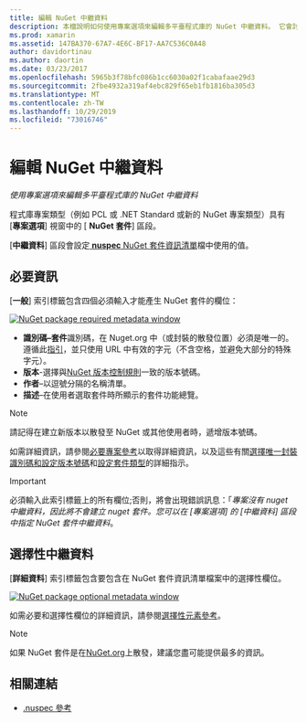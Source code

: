 ```yaml
---
title: 編輯 NuGet 中繼資料
description: 本檔說明如何使用專案選項來編輯多平臺程式庫的 NuGet 中繼資料。 它會討論必要和選擇性的中繼資料。
ms.prod: xamarin
ms.assetid: 147BA370-67A7-4E6C-BF17-AA7C536C0A48
author: davidortinau
ms.author: daortin
ms.date: 03/23/2017
ms.openlocfilehash: 5965b3f78bfc086b1cc6030a02f1cabafaae29d3
ms.sourcegitcommit: 2fbe4932a319af4ebc829f65eb1fb1816ba305d3
ms.translationtype: MT
ms.contentlocale: zh-TW
ms.lasthandoff: 10/29/2019
ms.locfileid: "73016746"
---
```

# <a name="editing-nuget-metadata"></a>編輯 NuGet 中繼資料

_使用專案選項來編輯多平臺程式庫的 NuGet 中繼資料_

程式庫專案類型（例如 PCL 或 .NET Standard 或新的 NuGet 專案類型）具有 [**專案選項**] 視窗中的 [ **NuGet 套件**] 區段。

[**中繼資料**] 區段會設定[ **nuspec** NuGet 套件資訊清單](https://docs.microsoft.com/nuget/create-packages/creating-a-package#the-role-and-structure-of-the-nuspec-file)檔中使用的值。

## <a name="required-information"></a>必要資訊

[**一般**] 索引標籤包含四個必須輸入才能產生 NuGet 套件的欄位：

[![](metadata-images/metadata-general-sml.png "NuGet package required metadata window")](metadata-images/metadata-general.png#lightbox)

- **識別碼–套件**識別碼，在 Nuget.org 中（或封裝的散發位置）必須是唯一的。 遵循此[指引](https://docs.microsoft.com/nuget/create-packages/creating-a-package#choosing-a-unique-package-identifier-and-setting-the-version-number)，並只使用 URL 中有效的字元（不含空格，並避免大部分的特殊字元）。
- **版本**-選擇與[NuGet 版本控制規則](https://docs.microsoft.com/nuget/create-packages/dependency-versions)一致的版本號碼。
- **作者**–以逗號分隔的名稱清單。
- **描述**–在使用者選取套件時所顯示的套件功能總覽。

> [!NOTE]
> 請記得在建立新版本以散發至 NuGet 或其他使用者時，遞增版本號碼。

如需詳細資訊，請參閱[必要專案參考](https://docs.microsoft.com/nuget/schema/nuspec#required-metadata-elements)以取得詳細資訊，以及這些有關[選擇唯一封裝識別碼和設定版本號碼](https://docs.microsoft.com/nuget/create-packages/creating-a-package#choosing-a-unique-package-identifier-and-setting-the-version-number)和[設定套件類型](https://docs.microsoft.com/nuget/create-packages/creating-a-package#setting-a-package-type)的詳細指示。

> [!IMPORTANT]
> 必須輸入此索引標籤上的所有欄位;否則，將會出現錯誤訊息：「_專案沒有 nuget 中繼資料，因此將不會建立 nuget 套件。您可以在 [專案選項] 的 [中繼資料] 區段中指定 NuGet 套件中繼資料_。

## <a name="optional-metadata"></a>選擇性中繼資料

[**詳細資料**] 索引標籤包含要包含在 NuGet 套件資訊清單檔案中的選擇性欄位。

[![](metadata-images/metadata-detail-sml.png "NuGet package optional metadata window")](metadata-images/metadata-detail.png#lightbox)

如需必要和選擇性欄位的詳細資訊，請參閱[選擇性元素參考](https://docs.microsoft.com/nuget/schema/nuspec#optional-metadata-elements)。

> [!NOTE]
> 如果 NuGet 套件是在[NuGet.org](https://www.nuget.org)上散發，建議您盡可能提供最多的資訊。

## <a name="related-links"></a>相關連結

- [.nuspec 參考](https://docs.microsoft.com/nuget/schema/nuspec#general-form-and-schema)
